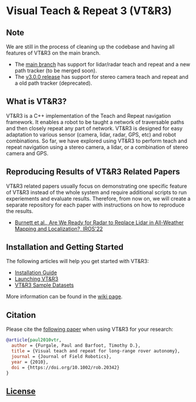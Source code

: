 # Visual Teach &amp; Repeat 3 (VT&amp;R3)

## Note

We are still in the process of cleaning up the codebase and having all features of VT&amp;R3 on the main branch.
- The [main branch](https://github.com/utiasASRL/vtr3) has support for lidar/radar teach and repeat and a new path tracker (to be merged soon).
- The [v3.0.0 release](https://github.com/utiasASRL/vtr3/tree/v3.0.0) has support for stereo camera teach and repeat and a old path tracker (deprecated).

## What is VT&amp;R3?

VT&amp;R3 is a C++ implementation of the Teach and Repeat navigation framework. It enables a robot to be taught a network of traversable paths and then closely repeat any part of network. VT&amp;R3 is designed for easy adaptation to various sensor (camera, lidar, radar, GPS, etc) and robot combinations. So far, we have explored using VT&amp;R3 to perform teach and repeat navigation using a stereo camera, a lidar, or a combination of stereo camera and GPS.

## Reproducing Results of VT&amp;R3 Related Papers

VT&amp;R3 related papers usually focus on demonstrating one specific feature of VT&amp;R3 instead of the whole system and require additional scripts to run experiements and evaluate results. Therefore, from now on, we will create a separate repository for each paper with instructions on how to reproduce the results.

- [Burnett et al., Are We Ready for Radar to Replace Lidar in All-Weather Mapping and Localization?, IROS'22](https://github.com/utiasASRL/radar_topometric_localization)

## Installation and Getting Started

The following articles will help you get started with VT&amp;R3:

- [Installation Guide](https://github.com/utiasASRL/vtr3/wiki/New-Installation-Guide)
- [Launching VT&amp;R3](https://github.com/utiasASRL/vtr3/wiki/New-Launching-VTR3)
- [VT&amp;R3 Sample Datasets](https://github.com/utiasASRL/vtr3/wiki/VTR3-Sample-Datasets)

More information can be found in the [wiki page](https://github.com/utiasASRL/vtr3/wiki).

## Citation

Please cite the [following paper](https://onlinelibrary.wiley.com/doi/full/10.1002/rob.20342) when using VT&amp;R3 for your research:

```bibtex
@article{paul2010vtr,
  author = {Furgale, Paul and Barfoot, Timothy D.},
  title = {Visual teach and repeat for long-range rover autonomy},
  journal = {Journal of Field Robotics},
  year = {2010},
  doi = {https://doi.org/10.1002/rob.20342}
}
```

## [License](./LICENSE)
